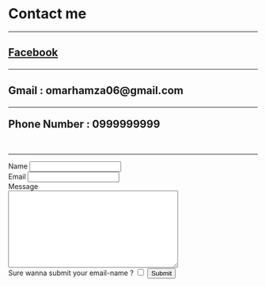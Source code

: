 <html>
  <head>
    <meta charset="utf-8">
    <title>Contact me</title>
  </head>
  <body>
  <p> <h1>Contact me</h1> <hr color="red" size="4">
    <h2>
<a href="https://www.facebook.com/hamza.mujahid.31">Facebook</a> <br> <hr>
 <h2>Gmail : omarhamza06@gmail.com <br> <hr>
Phone Number : 0999999999 </h2> <br> <hr>
<form class="" action="mailto:omarhamza06@gmail.com" method="post" enctype="text/plain">
<label>Name</label>
<input type="text" name="Your Name" value=""><br>
<label>Email</label>
<input type="email" name="Your Email" value=""><br>
<label>Message</label> <br>
<textarea name="Your message" rows="10" cols="40"></textarea> <br>
<label>Sure wanna submit your email-name ?</label>
<input type="checkbox" name="" value="">
<input type="submit" name=""> <br> </p>
</form>
</h2>
  </body>
</html>
